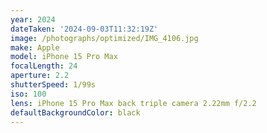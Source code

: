 ```yaml
---
year: 2024
dateTaken: '2024-09-03T11:32:19Z'
image: /photographs/optimized/IMG_4106.jpg
make: Apple
model: iPhone 15 Pro Max
focalLength: 24
aperture: 2.2
shutterSpeed: 1/99s
iso: 100
lens: iPhone 15 Pro Max back triple camera 2.22mm f/2.2
defaultBackgroundColor: black
---
```

